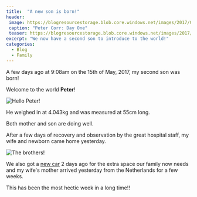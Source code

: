 ```yaml
---
title:  "A new son is born!"
header:
 image: https://blogresourcestorage.blob.core.windows.net/images/2017/05/IMG_5288_header.jpg
 caption: "Peter Corr: Day One"
 teaser: https://blogresourcestorage.blob.core.windows.net/images/2017/05/IMG_5288_tn.jpg
excerpt: "We now have a second son to introduce to the world!"
categories: 
  - Blog
  - Family
---
```


A few days ago at 9:08am on the 15th of May, 2017, my second son was born!

Welcome to the world **Peter**!

![Hello Peter!](https://blogresourcestorage.blob.core.windows.net/images/2017/05/IMG_0113.JPG)

He weighed in at 4.043kg and was measured at 55cm long.

Both mother and son are doing well.

After a few days of recovery and observation by the great hospital staff, my wife and newborn came home yesterday.

![The brothers!](https://blogresourcestorage.blob.core.windows.net/images/2017/05/IMG_5304.JPG)

We also got a [new car](http://www.kia.com/au/cars/carnival.html) 2 days ago for the extra space our family now needs and my wife's mother arrived yesterday from the Netherlands for a few weeks.

This has been the most hectic week in a long time!!

